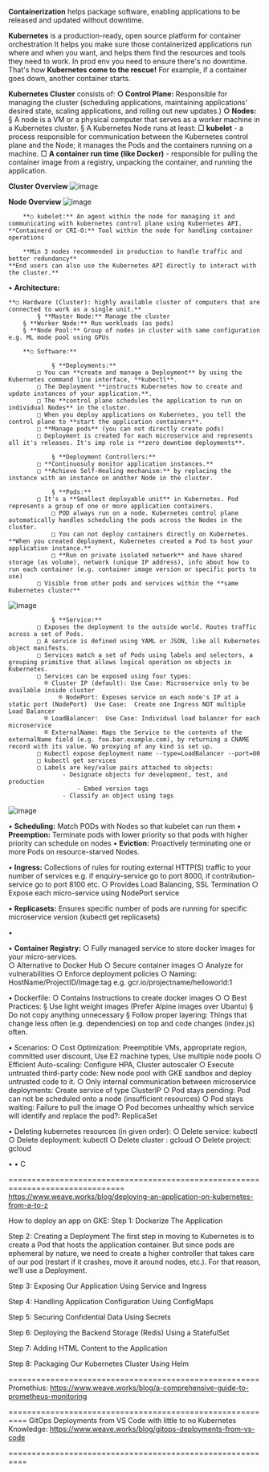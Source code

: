 **Containerization** helps package software, enabling applications to be released and updated without downtime.

**Kubernetes** is a production-ready, open source platform for container orchestration
It helps you make sure those containerized applications run where and when you want, and helps them find the resources and tools they need to work.
In prod env you need to ensure there's no downtime. That's how **Kubernetes come to the rescue!** For example, if a container goes down, another container starts.

**Kubernetes Cluster** consists of:
	**○ Control Plane:** Responsible for managing the cluster (scheduling applications, maintaining applications' desired state, scaling applications, and rolling out new updates.)
 	**○ Nodes:** 
  		§ A node is a VM or a physical computer that serves as a worker machine in a Kubernetes cluster.
    		§ A Kubernetes Node runs at least:
			□ **kubelet** - a process responsible for communication between the Kubernetes control plane and the Node; 
					it manages the Pods and the containers running on a machine.
     			□ **A container run time (like Docker)** - responsible for pulling the container image from a registry, unpacking the container, and running the application.

**Cluster Overview**
  ![image](https://github.com/Ajit1279/GCP_Learning/assets/81754034/623125d0-47fe-4316-ae2b-580ddc2d9e76)

**Node Overview**
	![image](https://github.com/Ajit1279/GCP_Learning/assets/81754034/b41a0a6c-8873-4a38-992f-9699aec0067e)


        **○ kubelet:** An agent within the node for managing it and communicating with kubernetes control plane using Kubernetes API.
	**Containerd or CRI-O:** Tool within the node for handling container operations

        **Min 3 nodes recommended in production to handle traffic and better redundancy**
	**End users can also use the Kubernetes API directly to interact with the cluster.**


• **Architecture:**

	**○ Hardware (Cluster): highly available cluster of computers that are connected to work as a single unit.**
        	§ **Master Node:** Manage the cluster
		§ **Worker Node:** Run workloads (as pods)
  		§ **Node Pool:** Group of nodes in cluster with same configuration e.g. ML mode pool using GPUs

        **○ Software:**
		
                § **Deployments:** 
		    □ You can **create and manage a Deployment** by using the Kubernetes command line interface, **kubectl**. 
   		    □ The Deployment **instructs Kubernetes how to create and update instances of your application.**. 
   		    □ The **control plane schedules the application to run on individual Nodes** in the cluster.
   		    □ When you deploy applications on Kubernetes, you tell the control plane to **start the application containers**.
   		    □ **Manage pods** (you can not directly create pods)
		    □ Deployment is created for each microservice and represents all it's releases. It's imp role is **zero downtime deployments**. 
	
                § **Deployment Controllers:** 
			□ **Continuosuly monitor application instances.** 
   			□ **Achieve Self-Healing mechanism:** by replacing the instance with an instance on another Node in the cluster.
 		
                § **Pods:** 
  			□ It's a **Smallest deployable unit** in Kubernetes. Pod represents a group of one or more application containers.
     			□ POD always run on a node. Kubernetes control plane automatically handles scheduling the pods across the Nodes in the cluster. 
     			□ You can not deploy containers directly on Kubernetes.  **When you created deployment, Kubernetes created a Pod to host your application instance.**
     			□ **Run on private isolated network** and have shared storage (as volume), network (unique IP address), info about how to run each container (e.g. container image version or specific ports to use)
			□ Visible from other pods and services within the **same Kubernetes cluster**	
![image](https://github.com/Ajit1279/GCP_Learning/assets/81754034/8874b0ab-64a4-4e40-976c-88a776ca38bd)

    		
                § **Service:** 
			□ Exposes the deployment to the outside world. Routes traffic across a set of Pods. 
			□ A service is defined using YAML or JSON, like all Kubernetes object manifests. 
   			□ Services match a set of Pods using labels and selectors, a grouping primitive that allows logical operation on objects in Kubernetes. 
   			□ Services can be exposed using four types: 
			  ® Cluster IP (default): Use Case: Microservice only to be available inside cluster
     			  ® NodePort: Exposes service on each node's IP at a static port (NodePort)  Use Case:  Create one Ingress NOT multiple Load Balancer
	  		  ® LoadBalancer:  Use Case: Individual load balancer for each microservice
			  ® ExternalName: Maps the Service to the contents of the externalName field (e.g. foo.bar.example.com), by returning a CNAME record with its value. No proxying of any kind is set up. 
			□ Kubectl expose deployment name --type=LoadBalancer --port=80
			□ kubectl get services
   			□ Labels are key/value pairs attached to objects:
      			   - Designate objects for development, test, and production
	                   - Embed version tags
		           - Classify an object using tags
	     
![image](https://github.com/Ajit1279/GCP_Learning/assets/81754034/7a979e89-cc42-40d3-9080-bbd42252357d)

 
• **Scheduling:** Match PODs with Nodes so that kubelet can run them
• **Preemption:** Terminate pods with lower priority so that pods with higher priority can schedule on nodes
• **Eviction:** Proactively terminating one or more Pods on resource-starved Nodes.
   
• **Ingress:** Collections of rules for routing external HTTP(S) traffic to your number of services e.g. if enquiry-service go to port 8000, if contribution-service go to port 8100 etc.
	○ Provides Load Balancing, SSL Termination
	○ Expose each micro-service using NodePort service 

• **Replicasets:** Ensures specific number of pods are running for specific microservice version (kubectl get replicasets)

• 
	 
• **Container Registry:**
	○ Fully managed service to store docker images for your micro-services.   
	○ Alternative to Docker Hub
	○ Secure container images
	○ Analyze for vulnerabilities
	○ Enforce deployment policies
	○ Naming: HostName/ProjectID/Image:tag e.g. gcr.io/projectname/helloworld:1 

• Dockerfile:
	○ Contains Instructions to create docker images 
	○ 
	○ Best Practices:
		§ Use light weight images (Prefer Alpine images over Ubantu)
		§ Do not copy anything unnecessary
		§ Follow proper layering: Things that change less often (e.g. dependencies) on top and code changes (index.js) often.
			
	
• Scenarios:
	○ Cost Optimization: Preemptible VMs, appropriate region, committed user discount, Use E2 machine types, Use multiple node pools
	○ Efficient Auto-scaling:  Configure HPA, Cluster autoscaler
	○ Execute untrusted third-party code: New node pool with GKE sandbox and deploy untrusted code to it. 
	○ Only internal communication between microservice deployments: Create service of type ClusterIP
	○ Pod stays pending: Pod can not be scheduled onto a node (insufficient resources)
	○ Pod stays waiting: Failure to pull the image
	○ Pod becomes unhealthy which service will identify and replace the pod?: ReplicaSet   
	
• Deleting kubernetes resources (in given order):
	○ Delete service: kubectl
	○ Delete deployment:  kubectl
	○ Delete cluster : gcloud
	○ Delete project: gcloud 

• 
• C

===============================================================================
https://www.weave.works/blog/deploying-an-application-on-kubernetes-from-a-to-z

How to deploy an app on GKE:
Step 1: Dockerize The Application 

Step 2: Creating a Deployment
	The first step in moving to Kubernetes is to create a Pod that hosts the application container. But since pods are ephemeral by nature, we need to create a higher controller that takes care of our pod (restart if it crashes, move it around nodes, etc.). For that reason, we’ll use a Deployment. 

Step 3: Exposing Our Application Using Service and Ingress
	
Step 4: Handling Application Configuration Using ConfigMaps
	
Step 5: Securing Confidential Data Using Secrets
	
Step 6: Deploying the Backend Storage (Redis) Using a StatefulSet
	
Step 7: Adding HTML Content to the Application
	
Step 8: Packaging Our Kubernetes Cluster Using Helm

======================================================
Promethius: 
https://www.weave.works/blog/a-comprehensive-guide-to-prometheus-monitoring

==========================================================
GitOps Deployments from VS Code with little to no Kubernetes Knowledge:
https://www.weave.works/blog/gitops-deployments-from-vs-code

==========================================================


